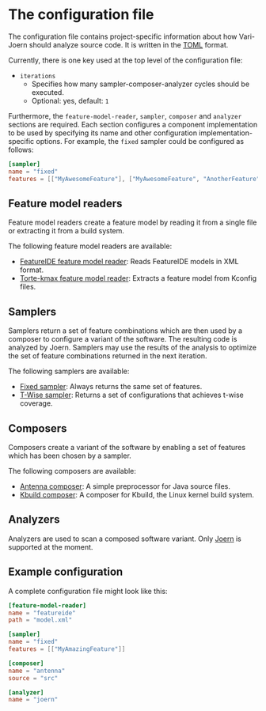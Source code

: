 # The configuration file

The configuration file contains project-specific information about how Vari-Joern should analyze source code.
It is written in the [TOML](https://toml.io/) format.

Currently, there is one key used at the top level of the configuration file:

- `iterations`
    - Specifies how many sampler-composer-analyzer cycles should be executed.
    - Optional: yes, default: `1`

Furthermore, the `feature-model-reader`, `sampler`, `composer` and `analyzer` sections are required.
Each section configures a component implementation to be used by specifying its name and other configuration
implementation-specific options.
For example, the `fixed` sampler could be configured as follows:

```toml
[sampler]
name = "fixed"
features = [["MyAwesomeFeature"], ["MyAwesomeFeature", "AnotherFeature"]]
```

## Feature model readers

Feature model readers create a feature model by reading it from a single file or extracting it from a build system.

The following feature model readers are available:

- [FeatureIDE feature model reader](feature-model-readers/FeatureIDE.md): Reads FeatureIDE models in XML format.
- [Torte-kmax feature model reader](feature-model-readers/Torte-kmax.md): Extracts a feature model from Kconfig files.

## Samplers

Samplers return a set of feature combinations which are then used by a composer to configure a variant of the software.
The resulting code is analyzed by Joern.
Samplers may use the results of the analysis to optimize the set of feature combinations returned in the next iteration.

The following samplers are available:

- [Fixed sampler](samplers/Fixed.md): Always returns the same set of features.
- [T-Wise sampler](samplers/T-Wise.md): Returns a set of configurations that achieves t-wise coverage.

## Composers

Composers create a variant of the software by enabling a set of features which has been chosen by a sampler.

The following composers are available:

- [Antenna composer](composers/Antenna.md): A simple preprocessor for Java source files.
- [Kbuild composer](composers/Kbuild.md): A composer for Kbuild, the Linux kernel build system.

## Analyzers

Analyzers are used to scan a composed software variant. Only [Joern](analyzers/Joern.md) is supported at the moment.

## Example configuration

A complete configuration file might look like this:

```toml
[feature-model-reader]
name = "featureide"
path = "model.xml"

[sampler]
name = "fixed"
features = [["MyAmazingFeature"]]

[composer]
name = "antenna"
source = "src"

[analyzer]
name = "joern"
```
